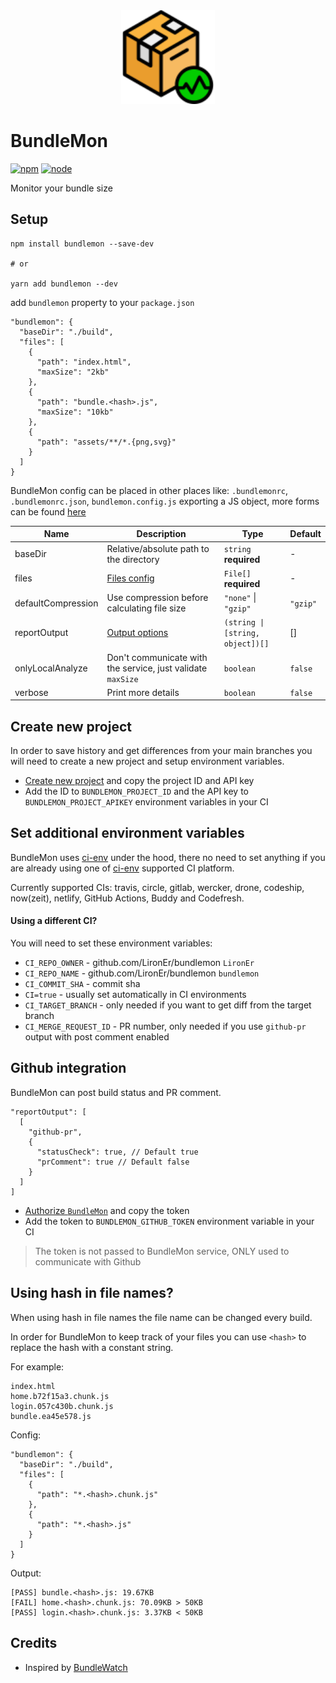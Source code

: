 <div align="center">
  <img src="./assets/bundlemon-optimized.svg" alt="BundleMon logo" width="150px" height="150px" />
</div>

# BundleMon

[![npm](https://img.shields.io/npm/v/bundlemon)](http://www.npmjs.com/package/bundlemon)
[![node](https://img.shields.io/node/v/bundlemon.svg)](https://github.com/LironEr/bundlemon)

Monitor your bundle size

## Setup

```
npm install bundlemon --save-dev

# or

yarn add bundlemon --dev
```

add `bundlemon` property to your `package.json`

```
"bundlemon": {
  "baseDir": "./build",
  "files": [
    {
      "path": "index.html",
      "maxSize": "2kb"
    },
    {
      "path": "bundle.<hash>.js",
      "maxSize": "10kb"
    },
    {
      "path": "assets/**/*.{png,svg}"
    }
  ]
}
```

BundleMon config can be placed in other places like: `.bundlemonrc`, `.bundlemonrc.json`, `bundlemon.config.js` exporting a JS object, more forms can be found [here](https://github.com/davidtheclark/cosmiconfig)

| Name               | Description                                                 | Type                             | Default  |
| ------------------ | ----------------------------------------------------------- | -------------------------------- | -------- |
| baseDir            | Relative/absolute path to the directory                     | `string` **required**            | -        |
| files              | [Files config](./docs/types.md#File)                        | `File[]` **required**            | -        |
| defaultCompression | Use compression before calculating file size                | `"none"` \| `"gzip"`             | `"gzip"` |
| reportOutput       | [Output options](./docs/output.md)                          | `(string \| [string, object])[]` | []       |
| onlyLocalAnalyze   | Don't communicate with the service, just validate `maxSize` | `boolean`                        | `false`  |
| verbose            | Print more details                                          | `boolean`                        | `false`  |

## Create new project

In order to save history and get differences from your main branches you will need to create a new project and setup environment variables.

- [Create new project](https://bundlemon.now.sh/create-project) and copy the project ID and API key
- Add the ID to `BUNDLEMON_PROJECT_ID` and the API key to `BUNDLEMON_PROJECT_APIKEY` environment variables in your CI

## Set additional environment variables

BundleMon uses [ci-env](https://github.com/siddharthkp/ci-env) under the hood, there no need to set anything if you are already using one of [ci-env](https://github.com/siddharthkp/ci-env) supported CI platform.

Currently supported CIs: travis, circle, gitlab, wercker, drone, codeship, now(zeit), netlify, GitHub Actions, Buddy and Codefresh.

#### Using a different CI?

You will need to set these environment variables:

- `CI_REPO_OWNER` - github.com/LironEr/bundlemon `LironEr`
- `CI_REPO_NAME` - github.com/LironEr/bundlemon `bundlemon`
- `CI_COMMIT_SHA` - commit sha
- `CI=true` - usually set automatically in CI environments
- `CI_TARGET_BRANCH` - only needed if you want to get diff from the target branch
- `CI_MERGE_REQUEST_ID` - PR number, only needed if you use `github-pr` output with post comment enabled

## Github integration

BundleMon can post build status and PR comment.

```
"reportOutput": [
  [
    "github-pr",
    {
      "statusCheck": true, // Default true
      "prComment": true // Default false
    }
  ]
]
```

- [Authorize `BundleMon`](https://bundlemon.now.sh/setup-github) and copy the token
- Add the token to `BUNDLEMON_GITHUB_TOKEN` environment variable in your CI

> The token is not passed to BundleMon service, ONLY used to communicate with Github

## Using hash in file names?

When using hash in file names the file name can be changed every build.

In order for BundleMon to keep track of your files you can use `<hash>` to replace the hash with a constant string.

For example:

```
index.html
home.b72f15a3.chunk.js
login.057c430b.chunk.js
bundle.ea45e578.js
```

Config:

```
"bundlemon": {
  "baseDir": "./build",
  "files": [
    {
      "path": "*.<hash>.chunk.js"
    },
    {
      "path": "*.<hash>.js"
    }
  ]
}
```

Output:

```
[PASS] bundle.<hash>.js: 19.67KB
[FAIL] home.<hash>.chunk.js: 70.09KB > 50KB
[PASS] login.<hash>.chunk.js: 3.37KB < 50KB
```

## Credits

- Inspired by [BundleWatch](https://github.com/bundlewatch/bundlewatch)
